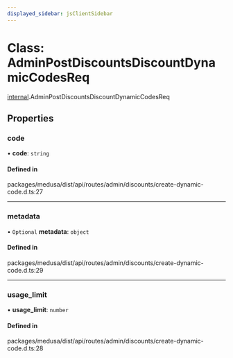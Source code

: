 ```yaml
---
displayed_sidebar: jsClientSidebar
---
```


# Class: AdminPostDiscountsDiscountDynamicCodesReq

[internal](../modules/internal.md).AdminPostDiscountsDiscountDynamicCodesReq

## Properties

### code

• **code**: `string`

#### Defined in

packages/medusa/dist/api/routes/admin/discounts/create-dynamic-code.d.ts:27

___

### metadata

• `Optional` **metadata**: `object`

#### Defined in

packages/medusa/dist/api/routes/admin/discounts/create-dynamic-code.d.ts:29

___

### usage\_limit

• **usage\_limit**: `number`

#### Defined in

packages/medusa/dist/api/routes/admin/discounts/create-dynamic-code.d.ts:28
